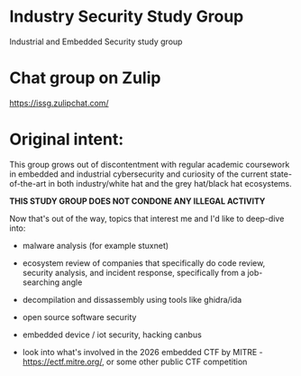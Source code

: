 # Industry Security Study Group
Industrial and Embedded Security study group

# Chat group on Zulip
https://issg.zulipchat.com/

# Original intent:

This group grows out of discontentment with regular academic coursework in embedded and industrial cybersecurity and curiosity of the current state-of-the-art in both industry/white hat and the grey hat/black hat ecosystems.

**THIS STUDY GROUP DOES NOT CONDONE ANY ILLEGAL ACTIVITY**

Now that's out of the way, topics that interest me and I'd like to deep-dive into:

- malware analysis (for example stuxnet)

- ecosystem review of companies that specifically do code review, security analysis, and incident response, specifically from a job-searching angle

- decompilation and dissassembly using tools like ghidra/ida

- open source software security

- embedded device / iot security, hacking canbus

- look into what's involved in the 2026 embedded CTF by MITRE - https://ectf.mitre.org/, or some other public CTF competition
